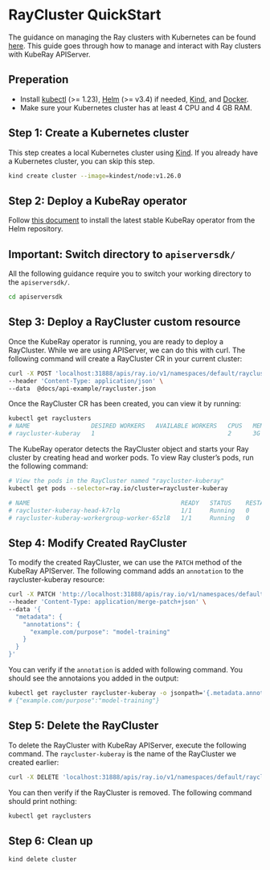 # RayCluster QuickStart

The guidance on managing the Ray clusters with Kubernetes can be found
[here](https://docs.ray.io/en/latest/cluster/kubernetes/getting-started/raycluster-quick-start.html). This guide goes
through how to manage and interact with Ray clusters with KubeRay APIServer.

## Preperation

- Install [kubectl](https://kubernetes.io/docs/tasks/tools/#kubectl) (>= 1.23),
[Helm](https://helm.sh/docs/intro/install/) (>= v3.4) if needed,
[Kind](https://kind.sigs.k8s.io/docs/user/quick-start/#installation), and
[Docker](https://docs.docker.com/engine/install/).
- Make sure your Kubernetes cluster has at least 4 CPU and 4 GB RAM.

## Step 1: Create a Kubernetes cluster

This step creates a local Kubernetes cluster using [Kind](https://kind.sigs.k8s.io/). If you already have a Kubernetes
cluster, you can skip this step.

```sh
kind create cluster --image=kindest/node:v1.26.0
```

## Step 2: Deploy a KubeRay operator

Follow [this
document](https://docs.ray.io/en/latest/cluster/kubernetes/getting-started/kuberay-operator-installation.html#kuberay-operator-deploy)
to install the latest stable KubeRay operator from the Helm repository.

## Important: Switch directory to `apiserversdk/`

All the following guidance require you to switch your working directory to the
`apiserversdk/`.

```sh
cd apiserversdk
```

## Step 3: Deploy a RayCluster custom resource

Once the KubeRay operator is running, you are ready to deploy a RayCluster. While we are using APIServer, we can do this
with curl. The following command will create a RayCluster CR in your current cluster:

```sh
curl -X POST 'localhost:31888/apis/ray.io/v1/namespaces/default/rayclusters' \
--header 'Content-Type: application/json' \
--data  @docs/api-example/raycluster.json
```

Once the RayCluster CR has been created, you can view it by running:

```sh
kubectl get rayclusters
# NAME                 DESIRED WORKERS   AVAILABLE WORKERS   CPUS   MEMORY   GPUS   STATUS   AGE
# raycluster-kuberay   1                                     2      3G       0               89s
```

The KubeRay operator detects the RayCluster object and starts your Ray cluster by creating head and worker pods. To view
Ray cluster’s pods, run the following command:

```sh
# View the pods in the RayCluster named "raycluster-kuberay"
kubectl get pods --selector=ray.io/cluster=raycluster-kuberay

# NAME                                          READY   STATUS    RESTARTS   AGE
# raycluster-kuberay-head-k7rlq                 1/1     Running   0          56s
# raycluster-kuberay-workergroup-worker-65zl8   1/1     Running   0          56s
```

## Step 4: Modify Created RayCluster

To modify the created RayCluster, we can use the `PATCH` method of the KubeRay APIServer.
The following command adds an `annotation` to the raycluster-kuberay resource:

```sh
curl -X PATCH 'http://localhost:31888/apis/ray.io/v1/namespaces/default/rayclusters/raycluster-kuberay' \
--header 'Content-Type: application/merge-patch+json' \
--data '{
  "metadata": {
    "annotations": {
      "example.com/purpose": "model-training"
    }
  }
}'
```

You can verify if the `annotation` is added with following command. You should see the
annotaions you added in the output:

```sh
kubectl get raycluster raycluster-kuberay -o jsonpath='{.metadata.annotations}'
# {"example.com/purpose":"model-training"}
```

## Step 5: Delete the RayCluster

To delete the RayCluster with KubeRay APIServer, execute the following command. The `raycluster-kuberay` is the name of
the RayCluster we created earlier:

```sh
curl -X DELETE 'localhost:31888/apis/ray.io/v1/namespaces/default/rayclusters/raycluster-kuberay'
```

You can then verify if the RayCluster is removed. The following command should print nothing:

```sh
kubectl get rayclusters
```

## Step 6: Clean up

```sh
kind delete cluster
```
